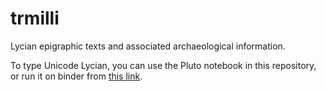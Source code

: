 # trmilli

Lycian epigraphic texts and associated archaeological information.

To type Unicode Lycian, you can use the Pluto notebook in this repository, or run it on binder from [this link](https://binder.plutojl.org/open?url=https%253A%252F%252Fraw.githubusercontent.com%252Fneelsmith%252Ftrmilli%252Fmaster%252Fpluto%252Ftranscoder.jl).
